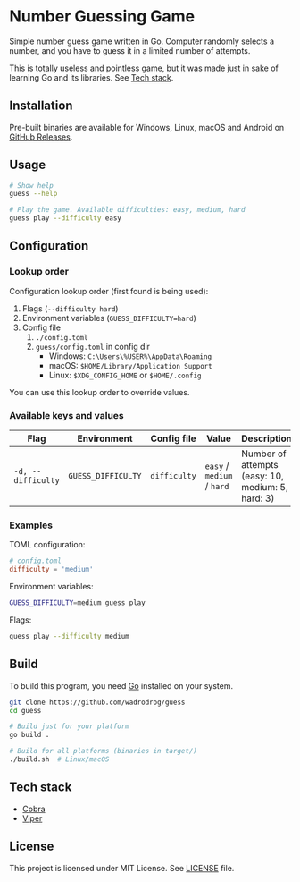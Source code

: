 # Number Guessing Game

Simple number guess game written in Go. Computer randomly selects a number, and
you have to guess it in a limited number of attempts.

This is totally useless and pointless game, but it was made just in sake of
learning Go and its libraries. See [Tech stack](#tech-stack).

## Installation

Pre-built binaries are available for Windows, Linux, macOS and Android on
[GitHub Releases](https://github.com/wadrodrog/guess/releases/latest).

## Usage

```sh
# Show help
guess --help

# Play the game. Available difficulties: easy, medium, hard
guess play --difficulty easy
```

## Configuration

### Lookup order

Configuration lookup order (first found is being used):

1. Flags (`--difficulty hard`)
2. Environment variables (`GUESS_DIFFICULTY=hard`)
3. Config file
    1. `./config.toml`
    2. `guess/config.toml` in config dir
        - Windows: `C:\Users\%USER%\AppData\Roaming`
        - macOS: `$HOME/Library/Application Support`
        - Linux: `$XDG_CONFIG_HOME` or `$HOME/.config`

You can use this lookup order to override values.

### Available keys and values

|Flag|Environment|Config file|Value|Description|
|----|-----------|-----------|-----|-----------|
|`-d, --difficulty`|`GUESS_DIFFICULTY`|`difficulty`|`easy` / `medium` / `hard`|Number of attempts (easy: 10, medium: 5, hard: 3)

### Examples

TOML configuration:
```toml
# config.toml
difficulty = 'medium'
```

Environment variables:
```sh
GUESS_DIFFICULTY=medium guess play
```

Flags:
```sh
guess play --difficulty medium
```

## Build

To build this program, you need [Go] installed on your system.

[Go]: https://go.dev/doc/install

```sh
git clone https://github.com/wadrodrog/guess
cd guess

# Build just for your platform
go build .

# Build for all platforms (binaries in target/)
./build.sh  # Linux/macOS
```

## Tech stack

- [Cobra](https://cobra.dev)
- [Viper](https://github.com/spf13/viper)

## License

This project is licensed under MIT License. See [LICENSE](/LICENSE) file.

